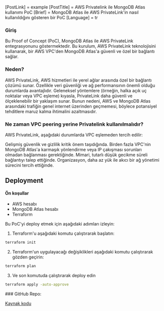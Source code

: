 [PostLink] = example
[PostTitle] = AWS Privatelink ile MongoDB Atlas kullanımı PoC
[Brief] = MongoDB Atlas ile AWS PrivateLink'in nasıl kullanıldığını gösteren bir PoC
[Language] = tr

### Giriş
Bu Proof of Concept (PoC), MongoDB Atlas ile AWS PrivateLink entegrasyonunu göstermektedir. Bu kurulum, AWS PrivateLink teknolojisini kullanarak, bir AWS VPC'den MongoDB Atlas'a güvenli ve özel bir bağlantı sağlar.


### Neden?
AWS PrivateLink, AWS hizmetleri ile yerel ağlar arasında özel bir bağlantı çözümü sunar. Özellikle veri güvenliği ve ağ performansının önemli olduğu durumlarda avantajlıdır. Geleneksel yöntemlere (örneğin, halka açık uç noktalar veya VPC eşleme) kıyasla, PrivateLink daha güvenli ve ölçeklenebilir bir yaklaşım sunar. Bunun nedeni, AWS ve MongoDB Atlas arasındaki trafiğin genel internet üzerinden geçmemesi, böylece potansiyel tehditlere maruz kalma ihtimalini azaltmasıdır.


### Ne zaman VPC peering yerine Privatelink kullanılmalıdır?
AWS PrivateLink, aşağıdaki durumlarda VPC eşlemeden tercih edilir:

Gelişmiş güvenlik ve gizlilik kritik önem taşıdığında.
Birden fazla VPC'nin MongoDB Atlas'a karmaşık yönlendirme veya IP çakışması sorunları olmadan bağlanması gerektiğinde.
Mimari, tutarlı düşük gecikme süreli bağlantıyı talep ettiğinde.
Organizasyon, daha az yük ile akıcı bir ağ yönetimi sürecini tercih ettiğinde.

## Deployment

#### Ön koşullar

- AWS hesabı
- MongoDB Atlas hesabı
- Terraform


Bu PoC'yi deploy etmek için aşağıdaki adımları izleyin:

1. Terraform'u aşağıdaki komutu çalıştırarak başlatın:

```sh
terraform init
```

2. Terraform'un uygulayacağı değişiklikleri aşağıdaki komutu çalıştırarak gözden geçirin:

```sh
terraform plan
```

3. Ve son komutuda çalıştırarak deploy edin
```sh
terraform apply -auto-approve
```

### GitHub Repo:

[Kaynak kodu](https://github.com/emrekasg/privatelink-atlas-poc/)
